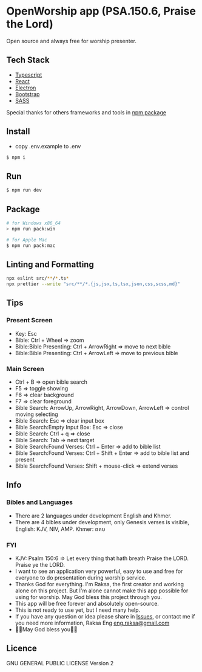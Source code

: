 # OpenWorship app (PSA.150.6, Praise the Lord)

Open source and always free for worship presenter.

## Tech Stack
* [Typescript](https://www.typescriptlang.org/)
* [React](https://reactjs.org/)
* [Electron](https://www.electronjs.org/)
* [Bootstrap](https://getbootstrap.com/)
* [SASS](https://sass-lang.com/)

Special thanks for others frameworks and tools in [npm package](./package.json)

## Install

* copy .env.example to .env

```bash
$ npm i
```

## Run

```bash
$ npm run dev
```

## Package

```bash
# for Windows x86_64
> npm run pack:win

# for Apple Mac
$ npm run pack:mac
```

## Linting and Formatting

```bash
npx eslint src/**/*.ts*
npx prettier --write "src/**/*.{js,jsx,ts,tsx,json,css,scss,md}"
```


## Tips

### Present Screen

* Key: Esc
* Bible: Ctrl + Wheel => zoom
* Bible:Bible Presenting: Ctrl + ArrowRight => move to next bible
* Bible:Bible Presenting: Ctrl + ArrowLeft => move to previous bible

### Main Screen

* Ctrl + B => open bible search
* F5 => toggle showing
* F6 => clear background
* F7 => clear foreground
* Bible Search: ArrowUp, ArrowRight, ArrowDown, ArrowLeft => control moving selecting
* Bible Search: Esc => clear input box
* Bible Search:Empty Input Box: Esc => close
* Bible Search: Ctrl + q => close
* Bible Search: Tab => next target
* Bible Search:Found Verses: Ctrl + Enter => add to bible list
* Bible Search:Found Verses: Ctrl + Shift + Enter => add to bible list and present
* Bible Search:Found Verses: Shift + mouse-click => extend verses

## Info

### Bibles and Languages

* There are 2 languages under development English and Khmer.
* There are 4 bibles under development, only Genesis verses is visible, English: KJV, NIV, AMP. Khmer: ពគប

### FYI

* KJV: Psalm 150:6
 => Let every thing that hath breath Praise the LORD. Praise ye the LORD.
* I want to see an application very powerful, easy to use and free for everyone to do presentation during worship service.
* Thanks God for everything. I'm Raksa, the first creator and working alone on this project. But I'm alone cannot make this app possible for using for worship. May God bless this project through you.
* This app will be free forever and absolutely open-source.
* This is not ready to use yet, but I need many help.
* If you have any question or idea please share in [Issues](https://github.com/OpenWorshipApp/open-worship-app-dt/issues), or contact me if you need more information, Raksa Eng <eng.raksa@gmail.com>
* 🙏🏻May God bless you🙏🏻

## Licence

GNU GENERAL PUBLIC LICENSE Version 2
